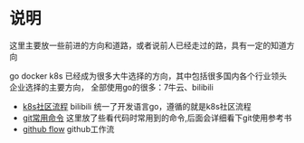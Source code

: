 # 说明

这里主要放一些前进的方向和道路，或者说前人已经走过的路，具有一定的知道方向

go docker k8s 已经成为很多大牛选择的方向，其中包括很多国内各个行业领头企业选择的主要方向，
全部使用go的很多：7牛云、bilibili

- [k8s社区流程](/todo/k8s.md) bilibili 统一了开发语言go，遵循的就是k8s社区流程
- [git常用命令](/todo/git.md) 这里放了些看代码时常用到的命令,后面会详细看下git使用参考书
- [github flow](/todo/github-flow.md) github工作流
